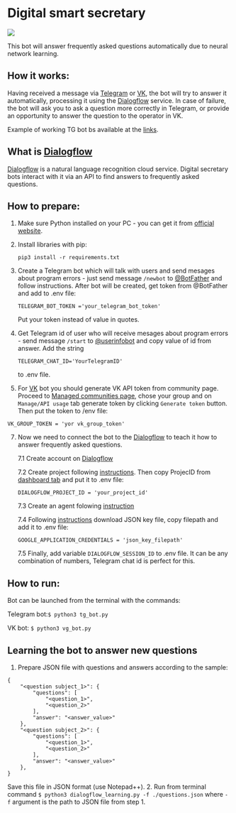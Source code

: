 # Digital smart secretary

![](https://psv4.userapi.com/c240331/u328907/docs/d48/fb2292df8f5d/secretary_tg_demo.gif?extra=kBiH-uR6-L7BvIZrDYC8OF5df9lKSgV6Bu20GV7H_s2tUJkz3boUYfC2azdw2z2o2AGPQlMqZCT2Fa4I2z7IJHN2qoRpZKsfWc_JYOjBgAcmiyTUlJZDxaJyT7CuoTy4qmdygrw_o2JtoMb0Sg)

This bot will answer frequently asked questions automatically due to neural network learning.
 
## How it works:

Having received a message via [Telegram](https://t.me/SmartSecretaryBot) or [VK](https://vk.com/), the bot will try to answer it automatically, processing it using the [Dialogflow](https://dialogflow.cloud.google.com/) service. In case of failure, the bot will ask you to ask a question more correctly in Telegram, or provide an opportunity to answer the question to the operator in VK.

Example of working TG bot bs available at the [links](https://t.me/SmartSecretaryBot).

## What is [Dialogflow](https://dialogflow.cloud.google.com/)

[Dialogflow](https://dialogflow.cloud.google.com/) is a natural language recognition cloud service. Digital secretary bots interact with it via an API to find answers to frequently asked questions.

## How to prepare:
1. Make sure Python installed on your PC - you can get it from [official website](https://www.python.org/).
   

2. Install libraries with pip:
    ```
    pip3 install -r requirements.txt
    ```

  
3. Create a Telegram bot which will talk with users and send mesages about program errors - just send message `/newbot` to [@BotFather](https://telegram.me/BotFather) and follow instructions.
    After bot will be created, get token from @BotFather and add to .env file:
    ```
    TELEGRAM_BOT_TOKEN ='your_telegram_bot_token'
    ```
    Put your token instead of value in quotes.

   
4. Get Telegram id of user who will receive mesages about program errors - send message `/start` to [@userinfobot](https://telegram.me/userinfobot) and copy value of id from answer.
    Add the string
    ```
    TELEGRAM_CHAT_ID='YourTelegramID'
    ```
    to .env file.
    
   
 5. For [VK](https://vk.com/) bot you should generate VK API token from community page. Proceed to [Managed communities page](https://vk.com/groups?tab=admin), chose your group and on `Manage/API usage` tab generate token by clicking `Generate token` button. Then put the token to /env file:
 ```
 VK_GROUP_TOKEN = 'yor vk_group_token'
 ```
 
 
 7. Now we need to connect the bot to the [Dialogflow](https://dialogflow.cloud.google.com/#/getStarted) to teach it how to answer frequently asked questions.

    7.1 Create account on [Dialogflow](https://dialogflow.cloud.google.com/#/getStarted) 

    7.2 Create project following [instructions](https://cloud.google.com/dialogflow/es/docs/quick/setup). Then copy ProjecID from [dashboard tab](https://console.cloud.google.com/home/) and put it to .env file:
    ```
    DIALOGFLOW_PROJECT_ID = 'your_project_id'
    ```
    
    7.3 Create an agent folowing [instruction](https://cloud.google.com/dialogflow/es/docs/quick/build-agent)
    
    7.4 Following [instructions](https://cloud.google.com/docs/authentication/getting-started) download JSON key file, copy filepath and add it to .env file:
    ```
    GOOGLE_APPLICATION_CREDENTIALS = 'json_key_filepath'
    ```
    
    7.5 Finally, add variable `DIALOGFLOW_SESSION_ID` to .env file. It can be any combination of numbers, Telegram chat id is perfect for this.
 

## How to run:

Bot can be launched from the terminal with the commands:

Telegram bot:`$ python3 tg_bot.py`

VK bot: `$ python3 vg_bot.py`


## Learning the bot to answer new questions

1. Prepare JSON file with questions and answers according to the sample:
```
{
    "<question subject_1>": {
        "questions": [
            "<question_1>",
            "<question_2>"
        ],
        "answer": "<answer_value>"
    },
    "<question subject_2>": {
        "questions": [
            "<question_1>",
            "<question_2>"
        ],
        "answer": "<answer_value>"
    },
}
```
Save this file in JSON format (use Notepad++).
2. Run from terminal command `$ python3 dialogflow_learning.py -f ./questions.json` where `-f` argument is the path to JSON file from step 1.
